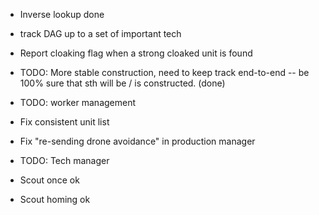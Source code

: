 - Inverse lookup done
- track DAG up to a set of important tech
- Report cloaking flag when a strong cloaked unit is found

- TODO: More stable construction, need to keep track end-to-end -- be 100% sure 
that sth will be / is constructed. (done)
- TODO: worker management

- Fix consistent unit list
- Fix "re-sending drone avoidance" in production manager

- TODO: Tech manager
- Scout once ok
- Scout homing ok